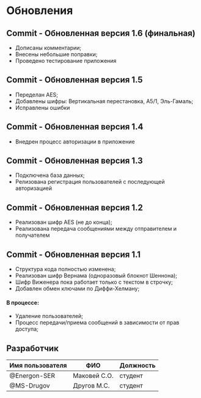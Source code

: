 # Обновления

## Commit - Обновленная версия 1.6 (финальная)
- Дописаны комментарии;
- Внесены небольшие поправки;
- Проведено тестирование приложения

## Commit - Обновленная версия 1.5
- Переделан AES;
- Добавлены шифры: Вертикальная перестановка, А5/1, Эль-Гамаль;
- Исправлены ошибки

## Commit - Обновленная версия 1.4
- Внедрен процесс авторизации в приложение

## Commit - Обновленная версия 1.3
- Подключена база данных;
- Релизована регистрация пользователей с последующей авторизацией

## Commit - Обновленная версия 1.2
- Реализован шифр AES (не до конца);
- Реализована передача сообщениями между отправителем и получателем

## Commit - Обновленная версия 1.1

- Структура кода полностью изменена;
- Реализован шифр Вернама (одноразовый блокнот Шеннона);
- Шифр Виженера пока работает только с текстом в строчку;
- Добавлен обмен ключами по Диффи-Хелману;

#### В процессе:

- Удаление пользователей;
- Процесс передачи/приема сообщений в зависимости от прав доступа;

## Разработчик

| Имя пользователя | ФИО                      | Должность                |
|------------------|--------------------------|--------------------------|
| @Energon-SER     | Маковей С.О.             | студент                  |
| @MS-Drugov       | Другов М.С.              | студент                  |
